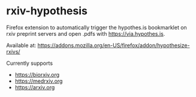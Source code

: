 # rxiv-hypothesis

Firefox extension to automatically trigger the hypothes.is bookmarklet on rxiv preprint servers and open .pdfs with https://via.hypothes.is.

Available at: https://addons.mozilla.org/en-US/firefox/addon/hypothesize-rxivs/

Currently supports

* https://biorxiv.org
* https://medrxiv.org
* https://arxiv.org


